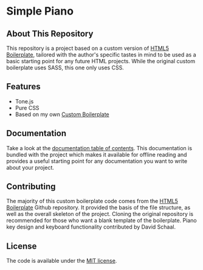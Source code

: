 # Simple Piano

## About This Repository

This repository is a project based on a custom version of [HTML5 Boilerplate](https://html5boilerplate.com/), tailored with the author's specific tastes in mind to be used as a basic starting point for any future HTML projects. While the original custom boilerplate uses SASS, this one only uses CSS.

## Features

* Tone.js
* Pure CSS
* Based on my own [Custom Boilerplate](https://github.com/isma8011/customboilerplate)

## Documentation

Take a look at the [documentation table of contents](docs/TOC.md). This
documentation is bundled with the project which makes it available for offline
reading and provides a useful starting point for any documentation you want to
write about your project.

## Contributing

The majority of this custom boilerplate code comes from the [HTML5 Boilerplate](https://html5boilerplate.com/)
Github repository. It provided the basis of the file structure, as well as the overall skeleton of the project.
Cloning the original repository is recommended for those who want a blank template of the boilerplate. Piano key design
and keyboard functionality contributed by David Schaal.

## License

The code is available under the [MIT license](LICENSE.txt).
